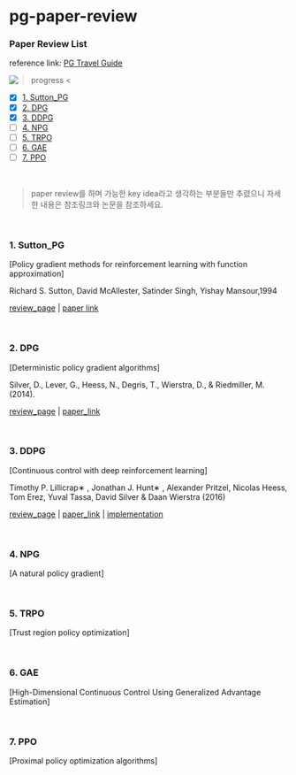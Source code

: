 # pg-paper-review

### Paper Review List

reference link: [PG Travel Guide](https://reinforcement-learning-kr.github.io/2018/06/29/0_pg-travel-guide/)

<img align=left src="https://progress-bar.dev/43/"/>

> progress <

- [x] [1. Sutton_PG](#1.-Sutton_PG)
- [x] [2. DPG](#2.-DPG)
- [x] [3. DDPG](#3.-DDPG)
- [ ] [4. NPG](#4.-NPG)
- [ ] [5. TRPO](#5.-TRPO)
- [ ] [6. GAE](#6.-GAE)
- [ ] [7. PPO](#7.-PPO)

<br/>

> paper review를 하며 가능한 key idea라고 생각하는 부분들만 추렸으니 자세한 내용은 참조링크와 논문을 참조하세요.

<br/>

### 1. Sutton_PG

[Policy gradient methods for reinforcement learning with function approximation]

Richard S. Sutton, David McAllester, Satinder Singh, Yishay Mansour,1994

[review_page](./reviews/Sutton_PG.md)	|   [paper link](http://papers.nips.cc/paper/1713-policy-gradient-methods-for-reinforcement-learning-with-function-approximation.pdf)

<br/>

### 2. DPG

[Deterministic policy gradient algorithms]

Silver, D., Lever, G., Heess, N., Degris, T., Wierstra, D., & Riedmiller, M. (2014).

[review_page](./reviews/DPG.md)  |  [paper_link](http://proceedings.mlr.press/v32/silver14.pdf)

<br/>

### 3. DDPG

[Continuous control with deep reinforcement learning]

Timothy P. Lillicrap∗ , Jonathan J. Hunt∗ , Alexander Pritzel, Nicolas Heess, Tom Erez, Yuval Tassa, David Silver & Daan Wierstra (2016)

[review_page](./reviews/DDPG.md)  |  [paper_link](https://arxiv.org/pdf/1509.02971.pdf)  | [implementation](https://github.com/CUN-bjy/walkyto-ddpg)

<br/>

### 4. NPG

[A natural policy gradient]

<br/>

### 5. TRPO

[Trust region policy optimization]

<br/>

### 6. GAE

[High-Dimensional Continuous Control Using Generalized Advantage Estimation]

<br/>

### 7. PPO

[Proximal policy optimization algorithms]